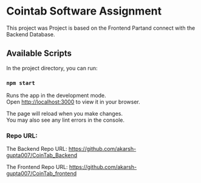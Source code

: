 # Cointab Software Assignment

This project was Project is based on the Frontend Partand connect with the Backend Database.

## Available Scripts

In the project directory, you can run:

### `npm start`

Runs the app in the development mode.\
Open [http://localhost:3000](http://localhost:3000) to view it in your browser.

The page will reload when you make changes.\
You may also see any lint errors in the console.


### Repo URL:

The Backend Repo URL: https://github.com/akarsh-gupta007/CoinTab_Backend

The Frontend Repo URL: https://github.com/akarsh-gupta007/CoinTab_frontend
